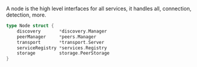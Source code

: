 A node is the high level interfaces for all services, it handles all, connection, detection, more.

```go
type Node struct {
	discovery       *discovery.Manager
	peerManager     *peers.Manager
	transport       *transport.Server
	serviceRegistry *services.Registry
	storage         storage.PeerStorage
}
```